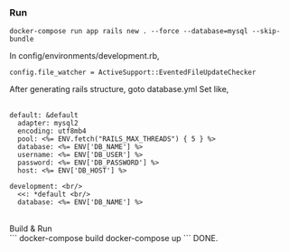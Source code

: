 ### Run<br/>
```
docker-compose run app rails new . --force --database=mysql --skip-bundle
```
In config/environments/development.rb,<br/>
```
config.file_watcher = ActiveSupport::EventedFileUpdateChecker
```
After generating rails structure, goto database.yml
Set like, <br/> <br/>
```
default: &default
  adapter: mysql2
  encoding: utf8mb4 
  pool: <%= ENV.fetch("RAILS_MAX_THREADS") { 5 } %> 
  database: <%= ENV['DB_NAME'] %> 
  username: <%= ENV['DB_USER'] %> 
  password: <%= ENV['DB_PASSWORD'] %> 
  host: <%= ENV['DB_HOST'] %> 
```
```
development: <br/>
  <<: *default <br/>
  database: <%= ENV['DB_NAME'] %> 
```
<br/>
Build & Run <br/>
```
docker-compose build
docker-compose up
```
DONE.
    
           
